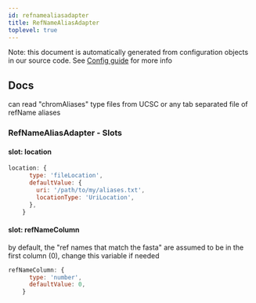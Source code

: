 ```yaml
---
id: refnamealiasadapter
title: RefNameAliasAdapter
toplevel: true
---
```


Note: this document is automatically generated from configuration objects in
our source code. See [Config guide](/docs/config_guide) for more info

## Docs

can read "chromAliases" type files from UCSC or any tab separated file of
refName aliases

### RefNameAliasAdapter - Slots

#### slot: location

```js
location: {
      type: 'fileLocation',
      defaultValue: {
        uri: '/path/to/my/aliases.txt',
        locationType: 'UriLocation',
      },
    }
```

#### slot: refNameColumn

by default, the "ref names that match the fasta" are assumed to be in the
first column (0), change this variable if needed

```js
refNameColumn: {
      type: 'number',
      defaultValue: 0,
    }
```
